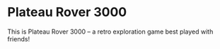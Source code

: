 # Plateau Rover 3000

This is Plateau Rover 3000 – a retro exploration game best played with friends!
